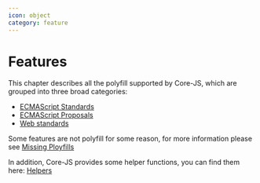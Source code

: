 ```yaml
---
icon: object
category: feature
---
```


# Features

This chapter describes all the polyfill supported by Core-JS, which are grouped into three broad categories:

- [ECMAScript Standards](es-standard/README.md)
- [ECMAScript Proposals](es-proposal/README.md)
- [Web standards](web-standard/README.md)

Some features are not polyfill for some reason, for more information please see [Missing Ployfills](./missing-polyfills.md)

In addition, Core-JS provides some helper functions, you can find them here: [Helpers](./helper/README.md)
